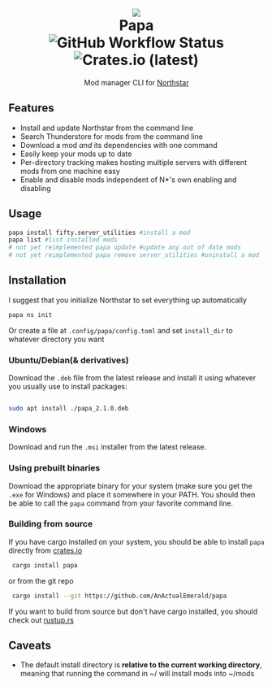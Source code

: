 <h1 align="center">
 <!-- Formatting idea shamelessly stolen from https://github.com/OneGal/viper ty for the idea :) -->
 <img src="https://static.wikia.nocookie.net/titanfall/images/d/d5/ScorchIcon.png" />
 <br>
 Papa
<br>
<img alt="GitHub Workflow Status" src="https://img.shields.io/github/workflow/status/AnActualEmerald/papa/Rust"> <img alt="Crates.io (latest)" src="https://img.shields.io/crates/dv/papa">
</h1>


<p align="center">Mod manager CLI for <a href="https://github.com/R2Northstar/Northstar">Northstar</a></p>

## Features
- Install and update Northstar from the command line
- Search Thunderstore for mods from the command line
- Download a mod *and* its dependencies with one command
- Easily keep your mods up to date
- Per-directory tracking makes hosting multiple servers with different mods from one machine easy
- Enable and disable mods independent of N*'s own enabling and disabling

## Usage

```bash
papa install fifty.server_utilities #install a mod
papa list #list installed mods
# not yet reimplemented papa update #update any out of date mods
# not yet reimplemented papa remove server_utilities #uninstall a mod
```

## Installation
I suggest that you initialize Northstar to set everything up automatically
```bash
papa ns init
```
Or create a file at `.config/papa/config.toml` and set `install_dir` to whatever directory you want

### Ubuntu/Debian(& derivatives)
Download the `.deb` file from the latest release and install it using whatever you usually use to install packages:
```bash

sudo apt install ./papa_2.1.0.deb

```

### Windows
Download and run the `.msi` installer from the latest release.

### Using prebuilt binaries
Download the appropriate binary for your system (make sure you get the `.exe` for Windows) and place it somewhere in your PATH. You should then be able to call the `papa` command from your favorite command line.

### Building from source
If you have cargo installed on your system, you should be able to install `papa` directly from [crates.io](https://crates.io)
```bash
 cargo install papa
```
or from the git repo
```bash
 cargo install --git https://github.com/AnActualEmerald/papa
```
If you want to build from source but don't have cargo installed, you should check out [rustup.rs](https://rustup.rs)

## Caveats 
- The default install directory is **relative to the current working directory**, meaning that running the command in ~/ will install mods into ~/mods
